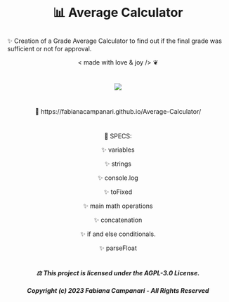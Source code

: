 <br>

# <p align="center"> 📊 Average Calculator </p>

✨ Creation of a Grade Average Calculator to find out if the final grade was sufficient or not for approval.

<p align="center"> < made with love & joy /> ❦

#

 <p align="center">
  <img src="https://user-images.githubusercontent.com/113218619/231811820-55a8d649-6c87-48fe-952b-696afcea4efe.png" />
</p>

#

 <p align="center"> 🚀 https://fabianacampanari.github.io/Average-Calculator/
</p>

#

<p align="center"> 📌 SPECS: </p>

<p align="center"> ✨ variables

<p align="center"> ✨ strings </p>

<p align="center"> ✨ console.log </p>

<p align="center"> ✨ toFixed </p>

<p align="center"> ✨ main math operations </p>

<p align="center"> ✨ concatenation  </p>

<p align="center"> ✨ if and else conditionals.  </p>

<p align="center"> ✨ parseFloat  </p>


#


##### <p align="center"> ⚖︎ This project is licensed under the AGPL-3.0 License. </p>

##### <p align="center"> Copyright (c) 2023 Fabiana Campanari - All Rights Reserved </p>


 



